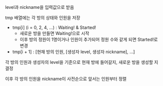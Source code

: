 level과 nickname을 입력값으로 받음

tmp 배열에는 각 방의 상태와 인원을 저장

  - tmp[i] (i = 0, 2, 4, ...) : Waiting! & Started!
    - 새로운 방을 만들면 Waiting!으로 시작
    - 이후 방의 정원이 1명이거나 인원이 추가되어 정원 수와 같게 되면 Started!로 변경
  - tmp[i + 1] : [현재 방의 인원, [생성자 level, 생성자 nickname], ...]

각 방의 인원과 생성자의 level을 기준으로 현재 방에 들어갈지, 새로운 방을 생성할 지 결정

이후 각 방의 인원을 nickname이 사전순으로 앞서는 인원부터 정렬

